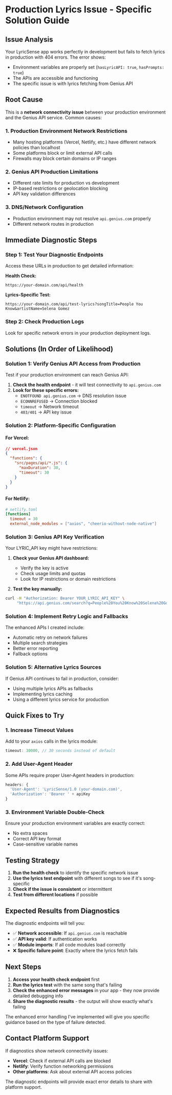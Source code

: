 # Production Lyrics Issue - Specific Solution Guide

## Issue Analysis
Your LyricSense app works perfectly in development but fails to fetch lyrics in production with 404 errors. The error shows:
- Environment variables are properly set (`hasLyricAPI: true`, `hasPrompts: true`)
- The APIs are accessible and functioning
- The specific issue is with lyrics fetching from Genius API

## Root Cause
This is a **network connectivity issue** between your production environment and the Genius API service. Common causes:

### 1. **Production Environment Network Restrictions**
- Many hosting platforms (Vercel, Netlify, etc.) have different network policies than localhost
- Some platforms block or limit external API calls
- Firewalls may block certain domains or IP ranges

### 2. **Genius API Production Limitations**
- Different rate limits for production vs development
- IP-based restrictions or geolocation blocking
- API key validation differences

### 3. **DNS/Network Configuration**
- Production environment may not resolve `api.genius.com` properly
- Different network routes in production

## Immediate Diagnostic Steps

### Step 1: Test Your Diagnostic Endpoints
Access these URLs in production to get detailed information:

**Health Check:**
```
https://your-domain.com/api/health
```

**Lyrics-Specific Test:**
```
https://your-domain.com/api/test-lyrics?songTitle=People You Know&artistName=Selena Gomez
```

### Step 2: Check Production Logs
Look for specific network errors in your production deployment logs.

## Solutions (In Order of Likelihood)

### Solution 1: Verify Genius API Access from Production
Test if your production environment can reach Genius API:

1. **Check the health endpoint** - it will test connectivity to `api.genius.com`
2. **Look for these specific errors:**
   - `ENOTFOUND api.genius.com` → DNS resolution issue
   - `ECONNREFUSED` → Connection blocked
   - `timeout` → Network timeout
   - `403/401` → API key issue

### Solution 2: Platform-Specific Configuration

#### For Vercel:
```json
// vercel.json
{
  "functions": {
    "src/pages/api/*.js": {
      "maxDuration": 30,
      "timeout": 30
    }
  }
}
```

#### For Netlify:
```toml
# netlify.toml
[functions]
  timeout = 30
  external_node_modules = ["axios", "cheerio-without-node-native"]
```

### Solution 3: Genius API Key Verification
Your LYRIC_API key might have restrictions:

1. **Check your Genius API dashboard:**
   - Verify the key is active
   - Check usage limits and quotas
   - Look for IP restrictions or domain restrictions

2. **Test the key manually:**
```bash
curl -H "Authorization: Bearer YOUR_LYRIC_API_KEY" \
     "https://api.genius.com/search?q=People%20You%20Know%20Selena%20Gomez"
```

### Solution 4: Implement Retry Logic and Fallbacks
The enhanced APIs I created include:
- Automatic retry on network failures
- Multiple search strategies
- Better error reporting
- Fallback options

### Solution 5: Alternative Lyrics Sources
If Genius API continues to fail in production, consider:
- Using multiple lyrics APIs as fallbacks
- Implementing lyrics caching
- Using a different lyrics service for production

## Quick Fixes to Try

### 1. Increase Timeout Values
Add to your `axios` calls in the lyrics module:
```javascript
timeout: 30000, // 30 seconds instead of default
```

### 2. Add User-Agent Header
Some APIs require proper User-Agent headers in production:
```javascript
headers: {
  'User-Agent': 'LyricSense/1.0 (your-domain.com)',
  'Authorization': 'Bearer ' + apiKey
}
```

### 3. Environment Variable Double-Check
Ensure your production environment variables are exactly correct:
- No extra spaces
- Correct API key format
- Case-sensitive variable names

## Testing Strategy

1. **Run the health check** to identify the specific network issue
2. **Use the lyrics test endpoint** with different songs to see if it's song-specific
3. **Check if the issue is consistent** or intermittent
4. **Test from different locations** if possible

## Expected Results from Diagnostics

The diagnostic endpoints will tell you:
- ✅ **Network accessible**: If `api.genius.com` is reachable
- ✅ **API key valid**: If authentication works
- ✅ **Module imports**: If all code modules load correctly
- ❌ **Specific failure point**: Exactly where the lyrics fetch fails

## Next Steps

1. **Access your health check endpoint** first
2. **Run the lyrics test** with the same song that's failing
3. **Check the enhanced error messages** in your app - they now provide detailed debugging info
4. **Share the diagnostic results** - the output will show exactly what's failing

The enhanced error handling I've implemented will give you specific guidance based on the type of failure detected.

## Contact Platform Support

If diagnostics show network connectivity issues:
- **Vercel**: Check if external API calls are blocked
- **Netlify**: Verify function networking permissions  
- **Other platforms**: Ask about external API access policies

The diagnostic endpoints will provide exact error details to share with platform support.
